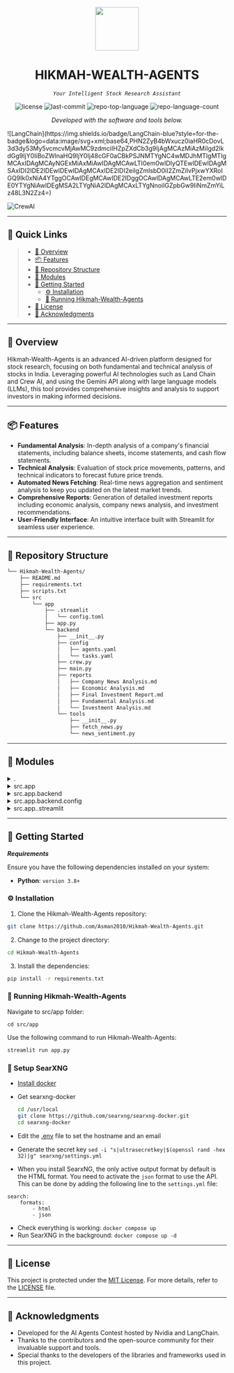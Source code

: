 <p align="center">
  <img src="https://cdn-icons-png.flaticon.com/512/6295/6295417.png" width="100" />
</p>
<p align="center">
    <h1 align="center">HIKMAH-WEALTH-AGENTS</h1>
</p>
<p align="center">
    <em><code>Your Intelligent Stock Research Assistant</code></em>
</p>
<p align="center">
	<img src="https://img.shields.io/github/license/Asman2010/Hikmah-Wealth-Agents.git?style=flat&color=0080ff" alt="license">
	<img src="https://img.shields.io/github/last-commit/Asman2010/Hikmah-Wealth-Agents.git?style=flat&logo=git&logoColor=white&color=0080ff" alt="last-commit">
	<img src="https://img.shields.io/github/languages/top/Asman2010/Hikmah-Wealth-Agents.git?style=flat&color=0080ff" alt="repo-top-language">
	<img src="https://img.shields.io/github/languages/count/Asman2010/Hikmah-Wealth-Agents.git?style=flat&color=0080ff" alt="repo-language-count">
<p>
<p align="center">
		<em>Developed with the software and tools below.</em>
</p>
	![LangChain](https://img.shields.io/badge/LangChain-blue?style=for-the-badge&logo=data:image/svg+xml;base64,PHN2ZyB4bWxucz0iaHR0cDovL3d3dy53My5vcmcvMjAwMC9zdmciIHZpZXdCb3g9IjAgMCAzMiAzMiIgd2lkdGg9IjY0IiBoZWlnaHQ9IjY0Ij48cGF0aCBkPSJNMTYgNC4wMDJhMTIgMTIgMCAxIDAgMCAyNGExMiAxMiAwIDAgMCAwLTI0em0wIDIyQTEwIDEwIDAgMSAxIDI2IDE2IDEwIDEwIDAgMCAxIDE2IDI2eiIgZmlsbD0iI2ZmZiIvPjxwYXRoIGQ9Ik0xNiA4YTggOCAwIDEgMCAwIDE2IDggOCAwIDAgMCAwLTE2em0wIDE0YTYgNiAwIDEgMSA2LTYgNiA2IDAgMCAxLTYgNnoiIGZpbGw9IiNmZmYiLz48L3N2Zz4=) 
	
![CrewAI](https://img.shields.io/badge/CrewAI-blue?style=for-the-badge&logo=data:image/svg+xml;base64,PHN2ZyB4bWxucz0iaHR0cDovL3d3dy53My5vcmcvMjAwMC9zdmciIHZpZXdCb3g9IjAgMCAzMiAzMiIgd2lkdGg9IjY0IiBoZWlnaHQ9IjY0Ij48cGF0aCBkPSJNMTYgNC4wMDJhMTIgMTIgMCAxIDAgMCAyNGExMiAxMiAwIDAgMCAwLTI0em0wIDIyQTEwIDEwIDAgMSAxIDI2IDE2IDEwIDEwIDAgMCAxIDE2IDI2eiIgZmlsbD0iI2ZmZiIvPjxwYXRoIGQ9Ik0xNiA4YTggOCAwIDEgMCAwIDE2IDggOCAwIDAgMCAwLTE2em0wIDE0YTYgNiAwIDEgMSA2LTYgNiA2IDAgMCAxLTYgNnoiIGZpbGw9IiNmZmYiLz48L3N2Zz4=)
<hr>

## 🔗 Quick Links

> - [📍 Overview](#-overview)
> - [📦 Features](#-features)
> - [📂 Repository Structure](#-repository-structure)
> - [🧩 Modules](#-modules)
> - [🚀 Getting Started](#-getting-started)
>   - [⚙️ Installation](#️-installation)
>   - [🤖 Running Hikmah-Wealth-Agents](#-running-Hikmah-Wealth-Agents)
> - [📄 License](#-license)
> - [👏 Acknowledgments](#-acknowledgments)

---

## 📍 Overview

Hikmah-Wealth-Agents is an advanced AI-driven platform designed for stock research, focusing on both fundamental and technical analysis of stocks in India. Leveraging powerful AI technologies such as Land Chain and Crew AI, and using the Gemini API along with large language models (LLMs), this tool provides comprehensive insights and analysis to support investors in making informed decisions.

---

## 📦 Features

- **Fundamental Analysis**: In-depth analysis of a company's financial statements, including balance sheets, income statements, and cash flow statements.
- **Technical Analysis**: Evaluation of stock price movements, patterns, and technical indicators to forecast future price trends.
- **Automated News Fetching**: Real-time news aggregation and sentiment analysis to keep you updated on the latest market trends.
- **Comprehensive Reports**: Generation of detailed investment reports including economic analysis, company news analysis, and investment recommendations.
- **User-Friendly Interface**: An intuitive interface built with Streamlit for seamless user experience.

---

## 📂 Repository Structure

```sh
└── Hikmah-Wealth-Agents/
    ├── README.md
    ├── requirements.txt
    ├── scripts.txt
    └── src
        └── app
            ├── .streamlit
            │   └── config.toml
            ├── app.py
            └── backend
                ├── __init__.py
                ├── config
                │   ├── agents.yaml
                │   └── tasks.yaml
                ├── crew.py
                ├── main.py
                ├── reports
                │   ├── Company News Analysis.md
                │   ├── Economic Analysis.md
                │   ├── Final Investment Report.md
                │   ├── Fundamental Analysis.md
                │   └── Investment Analysis.md
                └── tools
                    ├── __init__.py
                    ├── fetch_news.py
                    └── news_sentiment.py
```

---

## 🧩 Modules

<details closed><summary>.</summary>

| File                                                                                                   | Summary                                                       |
| ---                                                                                                    | ---                                                           |
| [scripts.txt](https://github.com/Asman2010/Hikmah-Wealth-Agents.git/blob/master/scripts.txt)           | Contains script references for various automation tasks.      |
| [requirements.txt](https://github.com/Asman2010/Hikmah-Wealth-Agents.git/blob/master/requirements.txt) | Lists the Python dependencies required for the project.       |

</details>

<details closed><summary>src.app</summary>

| File                                                                                       | Summary                                      |
| ---                                                                                        | ---                                          |
| [app.py](https://github.com/Asman2010/Hikmah-Wealth-Agents.git/blob/master/src/app/app.py) | Main application file for the Streamlit app. |

</details>

<details closed><summary>src.app.backend</summary>

| File                                                                                                 | Summary                                                      |
| ---                                                                                                  | ---                                                          |
| [main.py](https://github.com/Asman2010/Hikmah-Wealth-Agents.git/blob/master/src/app/backend/main.py) | Entry point for the backend operations.                      |
| [crew.py](https://github.com/Asman2010/Hikmah-Wealth-Agents.git/blob/master/src/app/backend/crew.py) | Manages the Crew AI functionalities and integrations.        |

</details>

<details closed><summary>src.app.backend.config</summary>

| File                                                                                                                | Summary                                          |
| ---                                                                                                                 | ---                                              |
| [tasks.yaml](https://github.com/Asman2010/Hikmah-Wealth-Agents.git/blob/master/src/app/backend/config/tasks.yaml)   | Configuration for various analysis tasks.        |
| [agents.yaml](https://github.com/Asman2010/Hikmah-Wealth-Agents.git/blob/master/src/app/backend/config/agents.yaml) | Configuration for AI agents and their behaviors. |

</details>

<details closed><summary>src.app..streamlit</summary>

| File                                                                                                            | Summary                                |
| ---                                                                                                             | ---                                    |
| [config.toml](https://github.com/Asman2010/Hikmah-Wealth-Agents.git

/blob/master/src/app/.streamlit/config.toml) | Configuration file for Streamlit setup.|

</details>

---

## 🚀 Getting Started

***Requirements***

Ensure you have the following dependencies installed on your system:

* **Python**: `version 3.8+`

### ⚙️ Installation

1. Clone the Hikmah-Wealth-Agents repository:

```sh
git clone https://github.com/Asman2010/Hikmah-Wealth-Agents.git
```

2. Change to the project directory:

```sh
cd Hikmah-Wealth-Agents
```

3. Install the dependencies:

```sh
pip install -r requirements.txt
```

### 🤖 Running Hikmah-Wealth-Agents

Navigate to src/app folder:

```
cd src/app
```

Use the following command to run Hikmah-Wealth-Agents:

```sh
streamlit run app.py
```

### 🛜 Setup SearXNG

- [Install docker](https://docs.docker.com/install/ "https://docs.docker.com/install/")
- Get searxng-docker
    
    ```sh
    cd /usr/local
    git clone https://github.com/searxng/searxng-docker.git
    cd searxng-docker
    ```
    
- Edit the [.env](https://github.com/searxng/searxng-docker/blob/master/.env "https://github.com/searxng/searxng-docker/blob/master/.env") file to set the hostname and an email
- Generate the secret key `sed -i "s|ultrasecretkey|$(openssl rand -hex 32)|g" searxng/settings.yml`
- When you install SearxNG, the only active output format by default is the HTML format. You need to activate the `json` format to use the API. This can be done by adding the following line to the `settings.yml` file:

```
search:   
	formats:      
		- html       
		- json
```
- Check everything is working: `docker compose up`
- Run SearXNG in the background: `docker compose up -d`

---

## 📄 License

This project is protected under the [MIT License](https://choosealicense.com/licenses/mit/). For more details, refer to the [LICENSE](https://github.com/Asman2010/Hikmah-Wealth-Agents/blob/main/LICENSE) file.

---

## 👏 Acknowledgments

- Developed for the AI Agents Contest hosted by Nvidia and LangChain.
- Thanks to the contributors and the open-source community for their invaluable support and tools.
- Special thanks to the developers of the libraries and frameworks used in this project.
